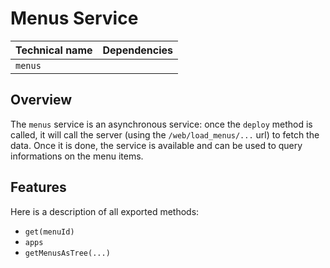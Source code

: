 # Menus Service

| Technical name | Dependencies |
| -------------- | ------------ |
| `menus`        |              |

## Overview

The `menus` service is an asynchronous service: once the `deploy` method is
called, it will call the server (using the `/web/load_menus/...` url) to fetch
the data. Once it is done, the service is available and can be used to query
informations on the menu items.

## Features

Here is a description of all exported methods:

- `get(menuId)`
- `apps`
- `getMenusAsTree(...)`
